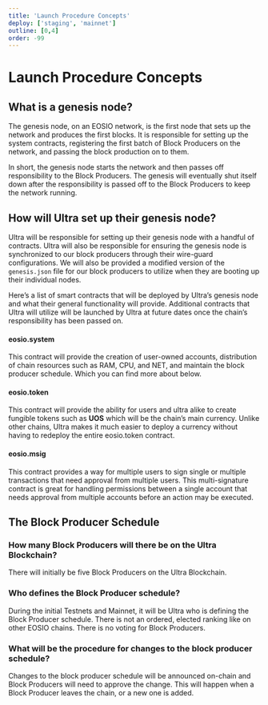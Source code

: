 ```yaml
---
title: 'Launch Procedure Concepts'
deploy: ['staging', 'mainnet']
outline: [0,4]
order: -99
---
```


# Launch Procedure Concepts

## What is a genesis node?

The genesis node, on an EOSIO network, is the first node that sets up the network and produces the first blocks. It is responsible for setting up the system contracts, registering the first batch of Block Producers on the network, and passing the block production on to them.

In short, the genesis node starts the network and then passes off responsibility to the Block Producers. The genesis will eventually shut itself down after the responsibility is passed off to the Block Producers to keep the network running.

## How will Ultra set up their genesis node?

Ultra will be responsible for setting up their genesis node with a handful of contracts. Ultra will also be responsible for ensuring the genesis node is synchronized to our block producers through their wire-guard configurations. We will also be provided a modified version of the `genesis.json` file for our block producers to utilize when they are booting up their individual nodes.  
  
Here’s a list of smart contracts that will be deployed by Ultra’s genesis node and what their general functionality will provide. Additional contracts that Ultra will utilize will be launched by Ultra at future dates once the chain’s responsibility has been passed on.

#### eosio.system

This contract will provide the creation of user-owned accounts, distribution of chain resources such as RAM, CPU, and NET, and maintain the block producer schedule. Which you can find more about below.

#### eosio.token

This contract will provide the ability for users and ultra alike to create fungible tokens such as **UOS** which will be the chain’s main currency. Unlike other chains, Ultra makes it much easier to deploy a currency without having to redeploy the entire eosio.token contract.

#### eosio.msig

This contract provides a way for multiple users to sign single or multiple transactions that need approval from multiple users. This multi-signature contract is great for handling permissions between a single account that needs approval from multiple accounts before an action may be executed.

## The Block Producer Schedule

### How many Block Producers will there be on the Ultra Blockchain?

There will initially be five Block Producers on the Ultra Blockchain.

### Who defines the Block Producer schedule?

During the initial Testnets and Mainnet, it will be Ultra who is defining the Block Producer schedule. There is not an ordered, elected ranking like on other EOSIO chains. There is no voting for Block Producers.

### What will be the procedure for changes to the block producer schedule?

Changes to the block producer schedule will be announced on-chain and Block Producers will need to approve the change. This will happen when a Block Producer leaves the chain, or a new one is added.